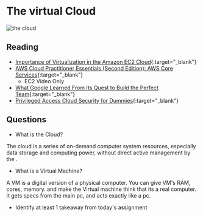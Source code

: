 # The virtual Cloud

![the cloud](https://cdn1.channelpro.co.uk/sites/channelpro/files/2019/06/cloud_shutterstock_611605280.jpg)

## Reading

- [Importance of Virtualization in the Amazon EC2 Cloud](https://www.joe0.com/2017/06/11/importance-of-virtualization-in-the-amazon-ec2-cloud/){:target="_blank"}
- [AWS Cloud Practitioner Essentials (Second Edition): AWS Core Services](https://www.aws.training/Details/eLearning?id=29700){:target="_blank"}
  - EC2 Video Only
- [What Google Learned From Its Quest to Build the Perfect Team](https://www.google.com/amp/mobile.nytimes.com/2016/02/28/magazine/what-google-learned-from-its-quest-to-build-the-perfect-team.amp.html){:target="_blank"}
- [Privileged Access Cloud Security for Dummies](https://www.dummies.com/wp-content/uploads/Privileged-Access-Cloud-Security-For-Dummies-Thycotic-Special-Edition.pdf){:target="_blank"}

## Questions

- What is the Cloud?

The cloud is a series of on-demand computer system resources, especially data storage and computing power, without direct active management by the .

- What is a Virtual Machine?

A VM is a digital version of a physical computer. You can give VM's RAM, cores, memory. and make the Virtual machine think that its a real computer. It gets specs from the main pc, and acts exactly like a pc.

- Identify at least 1 takeaway from today's assignment

